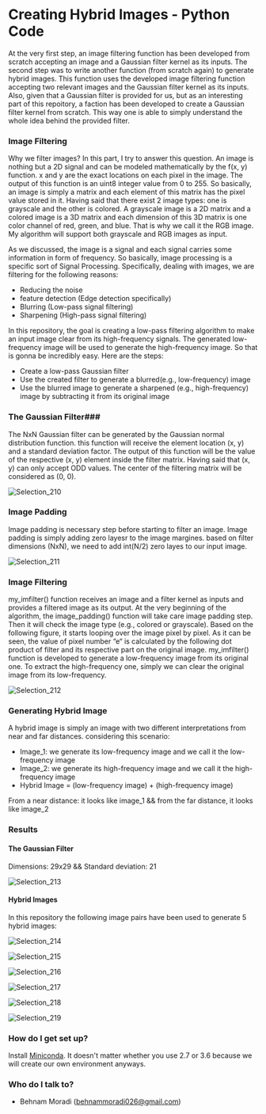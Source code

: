 # Creating Hybrid Images - Python Code #
At the very first step, an image filtering function has been developed from scratch accepting an image and a Gaussian filter kernel as its inputs. The second step was to write another function (from scratch again) to generate hybrid images. This function uses the developed image filtering function accepting two relevant images and the Gaussian filter kernel as its inputs. Also, given that a Gaussian filter is provided for us,  but as an interesting part of this repoitory, a faction has been developed to create a Gaussian filter kernel from scratch. This way one is able to simply understand the whole idea behind the provided filter.

### Image Filtering ###
Why we filter images? In this part, I try to answer this question. An image is nothing but a 2D signal and can be modeled mathematically by the f(x, y) function. x and y are the exact locations on each pixel in the image. The output of this function is an uint8 integer value from 0 to 255. So basically, an image is simply a matrix and each element of this matrix has the pixel value stored in it. Having said that there exist 2 image types: one is grayscale and the other is colored. A grayscale image is a 2D matrix and a colored image is a 3D matrix and each dimension of this 3D matrix is one color channel of red, green, and blue. That is why we call it the RGB image. My algorithm will support both grayscale and RGB images as input.

As we discussed, the image is a signal and each signal carries some information in form of frequency. So basically, image processing is a specific sort of Signal Processing. Specifically, dealing with images, we are filtering for the following reasons:
* Reducing the noise
* feature detection (Edge detection specifically)
* Blurring (Low-pass signal filtering)
* Sharpening (High-pass signal filtering)

In this repository, the goal is creating a low-pass filtering algorithm to make an input image clear from its high-frequency signals. The generated low-frequency image will be used to generate the high-frequency image. So that is gonna be incredibly easy. Here are the steps:
* Create a low-pass Gaussian filter
* Use the created filter to generate a blurred(e.g., low-frequency) image
* Use the blurred image to generate a sharpened (e.g., high-frequency) image by subtracting it from its original image

### The Gaussian Filter###
The NxN Gaussian filter can be generated by the Gaussian normal distribution function. this function will receive the element location (x, y) and a standard deviation factor. The output of this function will be the value of the respective (x, y) element inside the filter matrix. Having said that (x, y) can only accept ODD values. The center of the filtering matrix will be considered as (0, 0).

![Selection_210](https://user-images.githubusercontent.com/47978272/147422320-22bca7db-b19b-4a8a-bdf6-75cb5e82ccc5.png)

### Image Padding ###
Image padding is necessary step before starting to filter an image. Image padding is simply adding zero layesr to the image margines. based on filter dimensions (NxN), we need to add int(N/2) zero layes to our input image.

![Selection_211](https://user-images.githubusercontent.com/47978272/147422345-046949c8-21d4-4245-bada-1d9fbaed741f.png)

### Image Filtering ###
my_imfilter() function receives an image and a filter kernel as inputs and provides a filtered image as its output. At the very beginning of the algorithm, the image_padding() function will take care image padding step. Then it will check the image type (e.g., colored or grayscale). Based on the following figure, it starts looping over the image pixel by pixel. 
As it can be seen, the value of pixel number “e“ is calculated by the following dot product of filter and its respective part on the original image. 
my_imfilter() function is developed to generate a low-frequency image from its original one. To extract the high-frequency one, simply we can clear the original image from its low-frequency.

![Selection_212](https://user-images.githubusercontent.com/47978272/147422367-e53833a3-f9fd-489c-9756-6c41b685c886.png)

### Generating Hybrid Image ###
A hybrid image is simply an image with two different interpretations from near and far distances.
considering this scenario:
* Image_1: we generate its low-frequency image and we call it the low-frequency image
* Image_2: we generate its high-frequency image and we call it the high-frequency image
* Hybrid Image = (low-frequency image) + (high-frequency image)

From a near distance: it looks like image_1 && from the far distance, it looks like image_2

### Results ###
#### The Gaussian Filter ####
Dimensions: 29x29 && Standard deviation: 21

![Selection_213](https://user-images.githubusercontent.com/47978272/147424538-11ec49ac-11a2-4cfb-b923-6b917d1ce52c.png)

#### Hybrid Images ####
In this repository the following image pairs have been used to generate 5 hybrid images:

![Selection_214](https://user-images.githubusercontent.com/47978272/147424558-56c9e1c8-372a-43b1-b5b4-7b39b16c6ef7.png)

![Selection_215](https://user-images.githubusercontent.com/47978272/147424630-04d560d3-670b-40e2-8814-4cfa84f8c92e.png)

![Selection_216](https://user-images.githubusercontent.com/47978272/147424645-13bc8056-1e0a-467a-acd1-d07be01ae4f4.png)

![Selection_217](https://user-images.githubusercontent.com/47978272/147424660-593e1b1b-9faf-4d65-8588-ac078d244072.png)

![Selection_218](https://user-images.githubusercontent.com/47978272/147424674-c93d1f1d-0270-4e74-a7bd-e7ff9ce42a4a.png)

![Selection_219](https://user-images.githubusercontent.com/47978272/147424685-09a0c085-f4b9-412f-8d54-a7907cd1de47.png)



### How do I get set up? ###
Install [Miniconda](https://docs.conda.io/en/latest/miniconda.html). It doesn't matter whether you use 2.7 or 3.6 because we will create our own environment anyways.

### Who do I talk to? ###

* Behnam Moradi (behnammoradi026@gmail.com)
